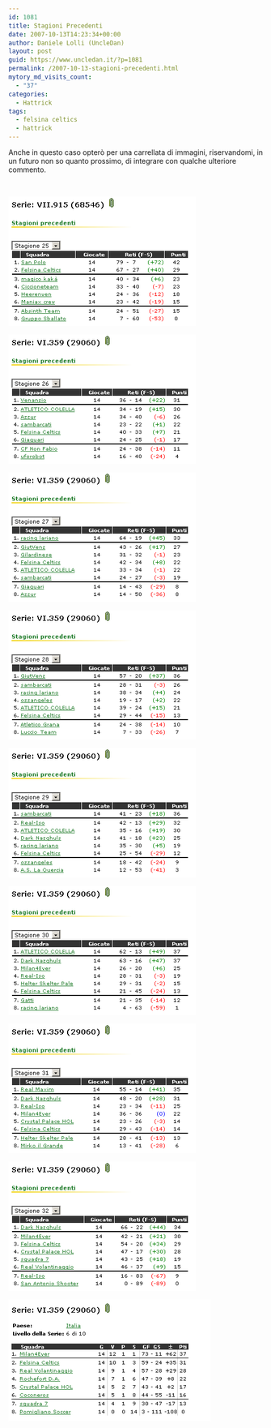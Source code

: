 ```yaml
---
id: 1081
title: Stagioni Precedenti
date: 2007-10-13T14:23:34+00:00
author: Daniele Lolli (UncleDan)
layout: post
guid: https://www.uncledan.it/?p=1081
permalink: /2007-10-13-stagioni-precedenti.html
mytory_md_visits_count:
  - "37"
categories:
  - Hattrick
tags:
  - felsina celtics
  - hattrick
---
```

Anche in questo caso opterò per una carrellata di immagini, riservandomi, in un futuro non so quanto prossimo, di integrare con qualche ulteriore commento.

&nbsp;

![Stagione 25 - Classifica](/wp-content/uploads/2007/10/25-1-classifica.png)

![Stagione 26 - Classifica](/wp-content/uploads/2007/10/26-1-classifica.png)

![Stagione 27 - Classifica](/wp-content/uploads/2007/10/27-1-classifica.png)

![Stagione 28 - Classifica](/wp-content/uploads/2007/10/28-1-classifica.png)

![Stagione 29 - Classifica](/wp-content/uploads/2007/10/29-1-classifica.png)

![Stagione 30 - Classifica](/wp-content/uploads/2007/10/30-1-classifica.png)

![Stagione 31 - Classifica](/wp-content/uploads/2007/10/31-1-classifica.png)

![Stagione 32 - Classifica](/wp-content/uploads/2007/10/32-1-classifica.png)

![Stagione 33 - Classifica](/wp-content/uploads/2007/10/33-1-classifica.png)